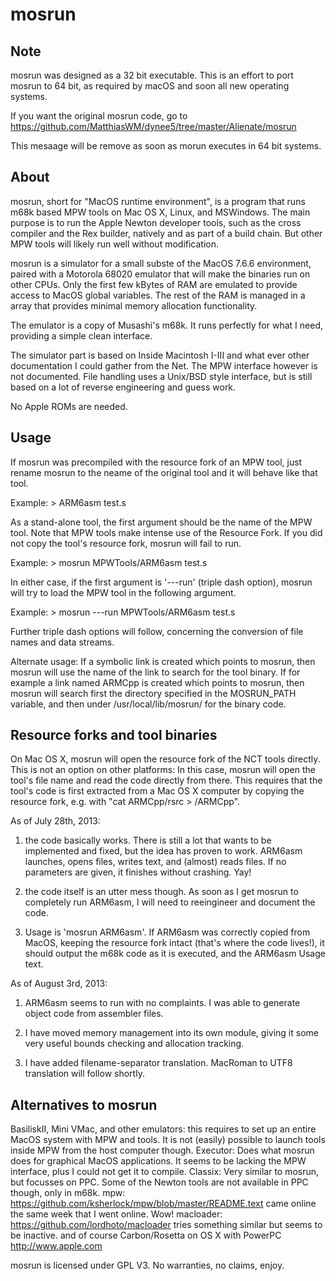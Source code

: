 

mosrun
======


Note
----

mosrun was designed as a 32 bit executable. This is an effort to port mosrun
to 64 bit, as required by macOS and soon all new operating systems.

If you want the original mosrun code, go to
https://github.com/MatthiasWM/dynee5/tree/master/Alienate/mosrun

This mesaage will be remove as soon as morun executes in 64 bit systems.


About
-----

mosrun, short for "MacOS runtime environment", is a program that runs
m68k based MPW tools on Mac OS X, Linux, and MSWindows. The main purpose is to
run the Apple Newton developer tools, such as the cross compiler and the Rex 
builder, natively and as part of a build chain. But other MPW tools will
likely run well without modification.

mosrun is a simulator for a small subste of the MacOS 7.6.6 environment, paired
with a Motorola 68020 emulator that will make the binaries run on other CPUs.
Only the first few kBytes of RAM are emulated to provide access to MacOS global
variables. The rest of the RAM is managed in a array that provides minimal
memory allocation functionality.

The emulator is a copy of Musashi's m68k. It runs perfectly for what I need,
providing a simple clean interface.

The simulator part is based on Inside Macintosh I-III and what ever other 
documentation I could gather from the Net. The MPW interface however is not
documented. File handling uses a Unix/BSD style interface, but is still based
on a lot of reverse engineering and guess work.

No Apple ROMs are needed.


Usage
-----

If mosrun was precompiled with the resource fork of an MPW tool, just rename 
mosrun to the neame of the original tool and it will behave like that tool.

Example: > ARM6asm test.s

As a stand-alone tool, the first argument should be the name of the MPW tool.
Note that MPW tools make intense use of the Resource Fork. If you did not 
copy the tool's resource fork, mosrun will fail to run.

Example: > mosrun MPWTools/ARM6asm test.s

In either case, if the first argument is '---run' (triple dash option), mosrun
will try to load the MPW tool in the following argument.

Example: > mosrun ---run MPWTools/ARM6asm test.s

Further triple dash options will follow, concerning the conversion of 
file names and data streams.

Alternate usage: If a symbolic link is created which points to mosrun, then
mosrun will use the name of the link to search for the tool binary. If for
example a link named ARMCpp is created which points to mosrun, then mosrun
will search first the directory specified in the MOSRUN_PATH variable, and
then under /usr/local/lib/mosrun/ for the binary code.


Resource forks and tool binaries
--------------------------------

On Mac OS X, mosrun will open the resource fork of the NCT tools directly.
This is not an option on other platforms: In this case, mosrun will open the
tool's file name and read the code directly from there. This requires that the
tool's code is first extracted from a Mac OS X computer by copying the resource
fork, e.g. with "cat ARMCpp/rsrc > <path to new tool>/ARMCpp".

As of July 28th, 2013:

1. the code basically works. There is still a lot that wants to be implemented
   and fixed, but the idea has proven to work. ARM6asm launches, opens files,
   writes text, and (almost) reads files. If no parameters are given, it 
   finishes without crashing. Yay!
   
2. the code itself is an utter mess though. As soon as I get mosrun to 
   completely run ARM6asm, I will need to reeingineer and document the code.
   
3. Usage is 'mosrun ARM6asm'. If ARM6asm was correctly copied from MacOS,
   keeping the resource fork intact (that's where the code lives!), it should
   output the m68k code as it is executed, and the ARM6asm Usage text.

As of August 3rd, 2013:

1. ARM6asm seems to run with no complaints. I was able to generate object code
   from assembler files.

2. I have moved memory management into its own module, giving it some very 
   useful bounds checking and allocation tracking.
   
3. I have added filename-separator translation. MacRoman to UTF8 translation
   will follow shortly.
   

Alternatives to mosrun
----------------------

BasiliskII, Mini VMac, and other emulators: 
  this requires to set up an entire MacOS system with MPW and tools. It is not
  (easily) possible to launch tools inside MPW from the host computer though.
Executor:
  Does what mosrun does for graphical MacOS applications. It seems to be lacking 
  the MPW interface, plus I could not get it to compile.
Classix:
  Very similar to mosrun, but focusses on PPC. Some of the Newton tools are not
  available in PPC though, only in m68k.
mpw:
  https://github.com/ksherlock/mpw/blob/master/README.text came online the same 
  week that I went online. Wow!
macloader:
  https://github.com/lordhoto/macloader tries something similar but seems to be
  inactive.
and of course Carbon/Rosetta on OS X with PowerPC
  http://www.apple.com


mosrun is licensed under GPL V3. No warranties, no claims, enjoy.

